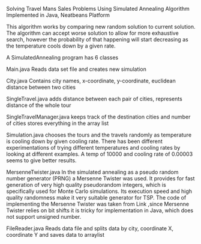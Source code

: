 Solving Travel Mans Sales Problems Using Simulated Annealing Algorithm 
Implemented in Java, Neatbeans Platform 

This algorithm works by comparing new random solution to current
solution. The algorithm can accept worse solution to allow for more exhaustive search,
however the probability of that happening will start decreasing as the temperature cools
down by a given rate.

A SimulatedAnnealing program has 6 classes

Main.java
Reads data set file and creates new simulation

City.java
Contains city names, x-coordinate, y-coordinate, euclidean distance between two cities

SingleTravel.java
adds distance between each pair of cities, represents distance of the whole tour

SingleTravelManager.java
keeps track of the destination cities and number of cities
stores everything in the array list

Simulation.java
chooses the tours and the travels randomly as temperature is cooling down by given
cooling rate. There has been different experimentations of trying different temperatures
and cooling rates by looking at different examples. A temp of 10000 and cooling rate of
0.00003 seems to give better results.

MersenneTwister.java
In the simulated annealing as a pseudo random number generator (PRNG) a Mersenne
Twister was used. It provides for fast generation of very high quality pseudorandom
integers, which is specifically used for Monte Carlo simulations. Its execution speed and
high quality randomness make it very suitable generator for TSP.
The code of implementing the Mersenne Twister was taken from Link ,since Mersenne
Twister relies on bit shifts it is tricky for implementation in Java, which does not support
unsigned number.

FileReader.java
Reads data file and splits data by city, coordinate X, coordinate Y and saves data to
arraylist
